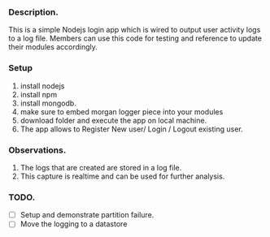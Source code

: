 ### Description.

This is a simple Nodejs login app which is wired to output user activity logs to a log file.
Members can use this code for testing and reference to update their modules accordingly.


### Setup

1. install nodejs
2. install npm
3. install mongodb.
3. make sure to embed morgan logger piece into your modules
3. download folder and execute the app on local machine.
4. The app allows to Register New user/ Login / Logout existing user.


### Observations.

1. The logs that are created are stored in a log file.
2. This capture is realtime and can be used for further analysis.



### TODO.

- [ ] Setup and demonstrate partition failure.
- [ ] Move the logging to a datastore
